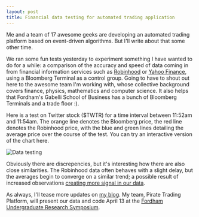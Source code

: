 ```yaml
---
layout: post
title: Financial data testing for automated trading application
---
```

Me and a team of 17 awesome geeks are developing an automated trading platform based on event-driven algorithms. But I'll write about that some other time.

We ran some fun tests yesterday to experiment something I have wanted to do for a while: a comparison of the accuracy and  speed of data coming in from financial information services such as [Robinhood](https://robinhood.com) or [Yahoo Finance](https://finance.yahoo.com), using a Bloomberg Terminal as a control group. Going to have to shout out here to the awesome team I'm working with, whose collective background covers finance, physics, mathematics and computer science. It also helps that Fordham's Gabelli School of Business has a bunch of Bloomberg Terminals and a trade floor :).

Here is a test on Twitter stock ($TWTR) for a time interval between 11:52am and 11:54am. The orange line denotes the Bloomberg price, the red line denotes the Robinhood price, with the blue and green lines detailing the average price over the course of the test. You can try an interactive version of the chart here.

![Data testing](http://aaronsdevera.com/public/img/post_img/2016-03-16-financial-data-testing-for-automated-trading.png "Data testing")

Obviously there are discrepencies, but it's interesting how there are also close similarities. The Robinhood data often behaves with a slight delay, but the averages begin to converge on a similar trend; a possible result of increased observations [creating more signal in our data](https://en.wikipedia.org/wiki/Law_of_large_numbers).

As always, I'll tease more updates on [my blog](http://aaronsdevera.com). My team, Pirate Trading Platform, will present our data and code April 13 at the [Fordham Undergraduate Research Symposium](http://www.fordham.edu/info/20331/undergraduate_research_symposium).